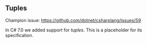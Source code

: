 ﻿## Tuples

Champion issue: <https://github.com/dotnet/csharplang/issues/59>

In C# 7.0 we added support for *tuples*.  This is a placeholder for its specification.
